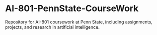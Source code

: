 # AI-801-PennState-CourseWork
Repository for AI-801 coursework at Penn State, including assignments, projects, and research in artificial intelligence.
